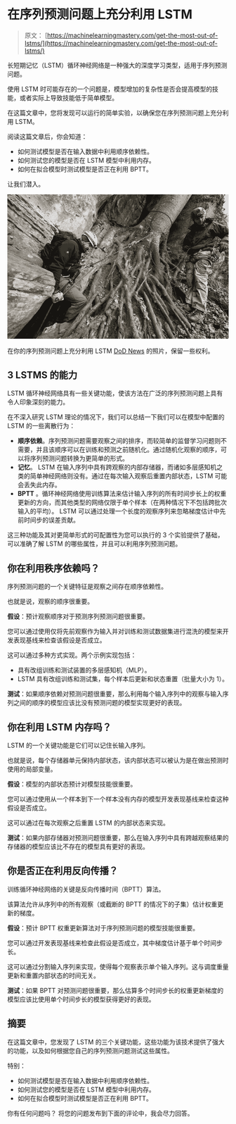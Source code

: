 # 在序列预测问题上充分利用 LSTM

> 原文： [https://machinelearningmastery.com/get-the-most-out-of-lstms/](https://machinelearningmastery.com/get-the-most-out-of-lstms/)

长短期记忆（LSTM）循环神经网络是一种强大的深度学习类型，适用于序列预测问题。

使用 LSTM 时可能存在的一个问题是，模型增加的复杂性是否会提高模型的技能，或者实际上导致技能低于简单模型。

在这篇文章中，您将发现可以运行的简单实验，以确保您在序列预测问题上充分利用 LSTM。

阅读这篇文章后，你会知道：

*   如何测试模型是否在输入数据中利用顺序依赖性。
*   如何测试您的模型是否在 LSTM 模型中利用内存。
*   如何在拟合模型时测试模型是否正在利用 BPTT。

让我们潜入。

![Get the Most out of LSTMs on Your Sequence Prediction Problem](img/50e9ced216375d2605f191db0c0d19b5.jpg)

在你的序列预测问题上充分利用 LSTM
[DoD News](https://www.flickr.com/photos/dodnewsfeatures/25683075330/) 的照片，保留一些权利。

## 3 LSTMS 的能力

LSTM 循环神经网络具有一些关键功能，使该方法在广泛的序列预测问题上具有令人印象深刻的能力。

在不深入研究 LSTM 理论的情况下，我们可以总结一下我们可以在模型中配置的 LSTM 的一些离散行为：

*   **顺序依赖**。序列预测问题需要观察之间的排序，而较简单的监督学习问题则不需要，并且该顺序可以在训练和预测之前随机化。通过随机化观察的顺序，可以将序列预测问题转换为更简单的形式。
*   **记忆**。 LSTM 在输入序列中具有跨观察的内部存储器，而诸如多层感知机之类的简单神经网络则没有。通过在每次输入观察后重置内部状态，LSTM 可能会丢失此内存。
*   **BPTT** 。循环神经网络使用训练算法来估计输入序列的所有时间步长上的权重更新的方向，而其他类型的网络仅限于单个样本（在两种情况下不包括跨批次输入的平均）。 LSTM 可以通过处理一个长度的观察序列来忽略梯度估计中先前时间步的误差贡献。

这三种功能及其对更简单形式的可配置性为您可以执行的 3 个实验提供了基础，可以准确了解 LSTM 的哪些属性，并且可以利用序列预测问题。

## 你在利用秩序依赖吗？

序列预测问题的一个关键特征是观察之间存在顺序依赖性。

也就是说，观察的顺序很重要。

**假设**：预计观察顺序对于预测序列预测问题很重要。

您可以通过使用仅将先前观察作为输入并对训练和测试数据集进行混洗的模型来开发表现基线来检查该假设是否成立。

这可以通过多种方式实现。两个示例实现包括：

*   具有改组训练和测试装置的多层感知机（MLP）。
*   LSTM 具有改组训练和测试集，每个样本后更新和状态重置（批量大小为 1）。

**测试**：如果顺序依赖对预测问题很重要，那么利用每个输入序列中的观察与输入序列之间的顺序的模型应该比没有预测问题的模型实现更好的表现。

## 你在利用 LSTM 内存吗？

LSTM 的一个关键功能是它们可以记住长输入序列。

也就是说，每个存储器单元保持内部状态，该内部状态可以被认为是在做出预测时使用的局部变量。

**假设**：模型的内部状态预计对模型技能很重要。

您可以通过使用从一个样本到下一个样本没有内存的模型开发表现基线来检查这种假设是否成立。

这可以通过在每次观察之后重置 LSTM 的内部状态来实现。

**测试**：如果内部存储器对预测问题很重要，那么在输入序列中具有跨越观察结果的存储器的模型应该比不存在的模型具有更好的表现。

## 你是否正在利用反向传播？

训练循环神经网络的关键是反向传播时间（BPTT）算法。

该算法允许从序列中的所有观察（或截断的 BPTT 的情况下的子集）估计权重更新的梯度。

**假设**：预计 BPTT 权重更新算法对于序列预测问题的模型技能很重要。

您可以通过开发表现基线来检查此假设是否成立，其中梯度估计基于单个时间步长。

这可以通过分割输入序列来实现，使得每个观察表示单个输入序列。这与调度重量更新和重置内部状态的时间无关。

**测试**：如果 BPTT 对预测问题很重要，那么估算多个时间步长的权重更新梯度的模型应该比使用单个时间步长的模型获得更好的表现。

## 摘要

在这篇文章中，您发现了 LSTM 的三个关键功能，这些功能为该技术提供了强大的功能，以及如何根据您自己的序列预测问题测试这些属性。

特别：

*   如何测试模型是否在输入数据中利用顺序依赖性。
*   如何测试您的模型是否在 LSTM 模型中利用内存。
*   如何在拟合模型时测试模型是否正在利用 BPTT。

你有任何问题吗？
将您的问题发布到下面的评论中，我会尽力回答。